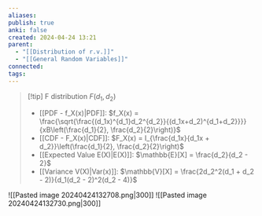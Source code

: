 ```yaml
---
aliases: 
publish: true
anki: false
created: 2024-04-24 13:21
parent:
  - "[[Distribution of r.v.]]"
  - "[[General Random Variables]]"
connected: 
tags:
---
```


> [!tip] F distribution   $F(d_1, d_2)$
> - [[PDF - f_X(x)|PDF]]: $f_X(x) = \frac{\sqrt{\frac{(d_1x)^{d_1}d_2^{d_2}}{(d_1x+d_2)^{d_1+d_2}}}}{xB\left(\frac{d_1}{2}, \frac{d_2}{2}\right)}$
> - [[CDF - F_X(x)|CDF]]: $F_X(x) = I_{\frac{d_1x}{d_1x + d_2}}\left(\frac{d_1}{2}, \frac{d_2}{2}\right)$
> - [[Expected Value E(X)|E(X)]]: $\mathbb{E}[X] = \frac{d_2}{d_2 - 2}$
> - [[Variance V(X)|Var(x)]]: $\mathbb{V}[X] = \frac{2d_2^2(d_1 + d_2 - 2)}{d_1(d_2 - 2)^2(d_2 - 4)}$


![[Pasted image 20240424132708.png|300]]
![[Pasted image 20240424132730.png|300]]